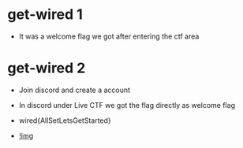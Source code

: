 # get-wired 1

- It was a welcome flag we got after entering the ctf area

# get-wired 2

- Join discord and create a account
- In discord under Live CTF we got the flag directly as welcome flag
- wired{AllSetLetsGetStarted}
  
- [!img](https://github.com/Sreehithavarma23/wired-ctf/blob/main/screenshots/WhatsApp%20Image%202023-08-28%20at%2011.30.25%20AM(1).jpeg)
